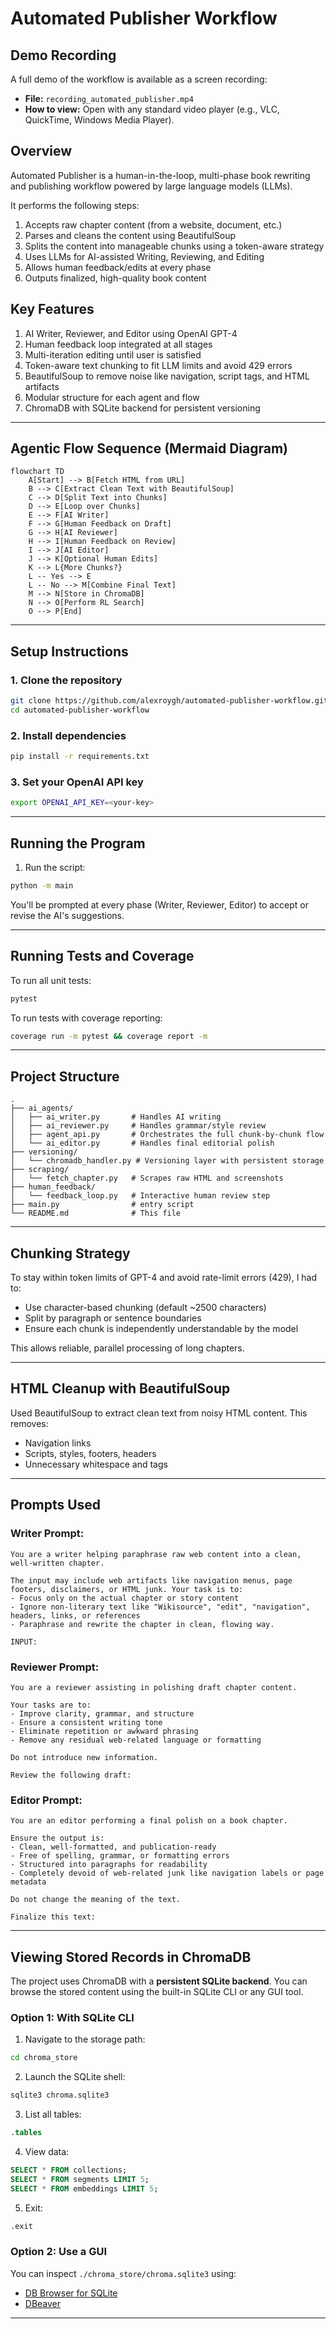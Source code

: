 # Automated Publisher Workflow

## Demo Recording
A full demo of the workflow is available as a screen recording:

- **File:** `recording_automated_publisher.mp4`
- **How to view:** Open with any standard video player (e.g., VLC, QuickTime, Windows Media Player).

## Overview
Automated Publisher is a human-in-the-loop, multi-phase book rewriting and publishing workflow powered by large language models (LLMs).

It performs the following steps:
1. Accepts raw chapter content (from a website, document, etc.)
2. Parses and cleans the content using BeautifulSoup
3. Splits the content into manageable chunks using a token-aware strategy
4. Uses LLMs for AI-assisted Writing, Reviewing, and Editing
5. Allows human feedback/edits at every phase
6. Outputs finalized, high-quality book content

## Key Features
1. AI Writer, Reviewer, and Editor using OpenAI GPT-4
2. Human feedback loop integrated at all stages
3. Multi-iteration editing until user is satisfied
4. Token-aware text chunking to fit LLM limits and avoid 429 errors
5. BeautifulSoup to remove noise like navigation, script tags, and HTML artifacts
6. Modular structure for each agent and flow
7. ChromaDB with SQLite backend for persistent versioning

---


## Agentic Flow Sequence (Mermaid Diagram)

```mermaid
flowchart TD
    A[Start] --> B[Fetch HTML from URL]
    B --> C[Extract Clean Text with BeautifulSoup]
    C --> D[Split Text into Chunks]
    D --> E[Loop over Chunks]
    E --> F[AI Writer]
    F --> G[Human Feedback on Draft]
    G --> H[AI Reviewer]
    H --> I[Human Feedback on Review]
    I --> J[AI Editor]
    J --> K[Optional Human Edits]
    K --> L{More Chunks?}
    L -- Yes --> E
    L -- No --> M[Combine Final Text]
    M --> N[Store in ChromaDB]
    N --> O[Perform RL Search]
    O --> P[End]
```

---

## Setup Instructions

### 1. Clone the repository
```bash
git clone https://github.com/alexroygh/automated-publisher-workflow.git
cd automated-publisher-workflow
```

### 2. Install dependencies
```bash
pip install -r requirements.txt
```

### 3. Set your OpenAI API key
```bash
export OPENAI_API_KEY=<your-key>
```

---

## Running the Program

1. Run the script:
```bash
python -m main
```

You'll be prompted at every phase (Writer, Reviewer, Editor) to accept or revise the AI's suggestions.

---

## Running Tests and Coverage

To run all unit tests:
```bash
pytest
```

To run tests with coverage reporting:
```bash
coverage run -m pytest && coverage report -m
```

---

## Project Structure
```
.
├── ai_agents/
│   ├── ai_writer.py       # Handles AI writing
│   ├── ai_reviewer.py     # Handles grammar/style review
│   ├── agent_api.py       # Orchestrates the full chunk-by-chunk flow
│   └── ai_editor.py       # Handles final editorial polish
├── versioning/
│   └── chromadb_handler.py # Versioning layer with persistent storage
├── scraping/
│   └── fetch_chapter.py   # Scrapes raw HTML and screenshots
├── human_feedback/
│   └── feedback_loop.py   # Interactive human review step
├── main.py                # entry script
└── README.md              # This file
```

---

## Chunking Strategy
To stay within token limits of GPT-4 and avoid rate-limit errors (429), I had to:
- Use character-based chunking (default ~2500 characters)
- Split by paragraph or sentence boundaries
- Ensure each chunk is independently understandable by the model

This allows reliable, parallel processing of long chapters.

---

## HTML Cleanup with BeautifulSoup
Used BeautifulSoup to extract clean text from noisy HTML content. This removes:
- Navigation links
- Scripts, styles, footers, headers
- Unnecessary whitespace and tags

---

## Prompts Used
### Writer Prompt:
```
You are a writer helping paraphrase raw web content into a clean, well-written chapter.

The input may include web artifacts like navigation menus, page footers, disclaimers, or HTML junk. Your task is to:
- Focus only on the actual chapter or story content
- Ignore non-literary text like "Wikisource", "edit", "navigation", headers, links, or references
- Paraphrase and rewrite the chapter in clean, flowing way.

INPUT:
```

### Reviewer Prompt:
```
You are a reviewer assisting in polishing draft chapter content.

Your tasks are to:
- Improve clarity, grammar, and structure
- Ensure a consistent writing tone
- Eliminate repetition or awkward phrasing
- Remove any residual web-related language or formatting

Do not introduce new information.

Review the following draft:
```

### Editor Prompt:
```
You are an editor performing a final polish on a book chapter.

Ensure the output is:
- Clean, well-formatted, and publication-ready
- Free of spelling, grammar, or formatting errors
- Structured into paragraphs for readability
- Completely devoid of web-related junk like navigation labels or page metadata

Do not change the meaning of the text.

Finalize this text:
```

---

## Viewing Stored Records in ChromaDB

The project uses ChromaDB with a **persistent SQLite backend**. You can browse the stored content using the built-in SQLite CLI or any GUI tool.

### Option 1: With SQLite CLI
1. Navigate to the storage path:
```bash
cd chroma_store
```
2. Launch the SQLite shell:
```bash
sqlite3 chroma.sqlite3
```
3. List all tables:
```sql
.tables
```
4. View data:
```sql
SELECT * FROM collections;
SELECT * FROM segments LIMIT 5;
SELECT * FROM embeddings LIMIT 5;
```
5. Exit:
```sql
.exit
```

### Option 2: Use a GUI
You can inspect `./chroma_store/chroma.sqlite3` using:
- [DB Browser for SQLite](https://sqlitebrowser.org/)
- [DBeaver](https://dbeaver.io/)

---
